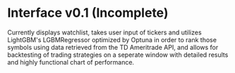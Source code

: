 # Interface v0.1 (Incomplete)
Currently displays watchlist, takes user input of tickers and utilizes LightGBM's LGBMRegressor optimized by Optuna in order to rank those symbols using data retrieved from the TD Ameritrade API, and allows for backtesting of trading strategies on a seperate window with detailed results and highly functional chart of performance.
